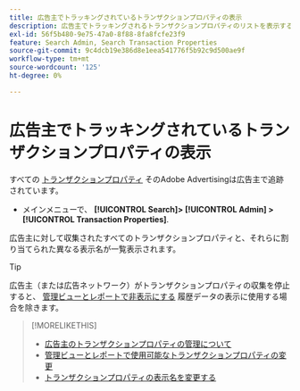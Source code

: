 ```yaml
---
title: 広告主でトラッキングされているトランザクションプロパティの表示
description: 広告主でトラッキングされるトランザクションプロパティのリストを表示する方法を説明します。
exl-id: 56f5b480-9e75-47a0-8f88-8fa8fcfe23f9
feature: Search Admin, Search Transaction Properties
source-git-commit: 9c4dcb19e386d8e1eea541776f5b92c9d500ae9f
workflow-type: tm+mt
source-wordcount: '125'
ht-degree: 0%

---
```


# 広告主でトラッキングされているトランザクションプロパティの表示

すべての [トランザクションプロパティ](/help/search-social-commerce/glossary.md#s-t) そのAdobe Advertisingは広告主で追跡されています。

* メインメニューで、 **[!UICONTROL Search]> [!UICONTROL Admin] >[!UICONTROL Transaction Properties]**.

広告主に対して収集されたすべてのトランザクションプロパティと、それらに割り当てられた異なる表示名が一覧表示されます。

>[!TIP]
>
>広告主（または広告ネットワーク）がトランザクションプロパティの収集を停止すると、 [管理ビューとレポートで非表示にする](transaction-property-edit-available.md) 履歴データの表示に使用する場合を除きます。

>[!MORELIKETHIS]
>
>* [広告主のトランザクションプロパティの管理について](transaction-property-about.md)
>* [管理ビューとレポートで使用可能なトランザクションプロパティの変更](transaction-property-edit-available.md)
>* [トランザクションプロパティの表示名を変更する](transaction-property-edit-display-name.md)
